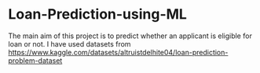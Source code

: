 # Loan-Prediction-using-ML
The main aim of this project is to predict whether an applicant is eligible for loan or not.
I have used datasets from https://www.kaggle.com/datasets/altruistdelhite04/loan-prediction-problem-dataset
